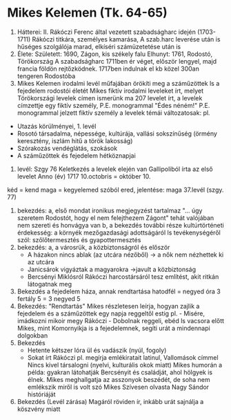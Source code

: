 # Mikes Kelemen (Tk. 64-65)
1. Hátterei: II. Rákóczi Ferenc által vezetett szabadságharc idején (1703-1711) Rákóczi titkára, személyes kamarása,
A szab.harc leverése után is hűséges szolgálója marad, elkíséri számüzetetése után is
2. Élete:
Született: 1690, Zágon, kis székely falu
Elhunyt: 1761, Rodostó, Törökország
A szabadságharc 1711ben ér véget, először lengyel, majd francia földön rejtőzködnek. 1717ben indulnak el kb közel 300an tengeren Rodostóba
3. Mikes Kelemen irodalmi levél műfajában örökíti meg a száműzöttek ls a fejedelem rodostói életét
Mikes fiktív irodalmi leveleket írt, melyet Törökországi levelek címen ismerünk ma
207 levelet írt, a levelek címzettje egy fiktív személy, P.E. monogrammal 
"Édes néném!" P.E. monogrammal jelzett fiktív személy
a levelek témái változatosak:
pl. 
- Utazás körülményei, 1. levél
- Rosotó társadalma, népessége, kultúrája, vallási sokszínűség (örmény keresztény, iszlám hitű a török lakosság)
- Szórakozás vendéglátás, szokások
- A száműzöttek és fejedelem hétköznapjai
1. levél:
Szgy 76
Keletkezés a levelek elején van
Gallipoliból írta az első levelet
Anno (év) 1717
10.octobris = október 10.

kéd = kend maga = kegyelemed szóból ered, jelentése: maga
37.levél (szgy. 77)
1. bekezdés:
	a, első mondat ironikus megjegyzést tartalmaz "... úgy szeretem Rodostót, hogy el nem felejthezem Zágont" tehát valójában nem szereti és honvágya van
	b, a bekezdés további része kultúrtörténeti érdekesség: a környék mezőgazdasági adottságáról ls tevékenységéről szól: szőlőtermesztés és gyapottermesztés
2. bekezdés:
	a, a városrük, a közbiztonságról és először
    - A házakon nincs ablak (az utcára nézőből) -> a nők nem nézhettek ki az utcára
    - Janicsárok vigyáztak a magyarokra ->javult a közbiztonság
    - Bercsényi Miklósról Rákóczi harcostársáról tesz említést, akit ritkán látogatnak meg
3. Bekezdés
a fejedelem háza, annak rendtartása
hatodfél = negyed óra
3 fertály 5 = 3 negyed 5
4. Bekezdés: "Rendtartás"
	Mikes részletesen leírja, hogyan zajlik a fejedelem és a száműzöttek egy napja reggeltől estig
	pl. 
		- Misére, imádkozni mikoir megy Rákóczi
		- Dobolnak reggeli, ebéd ls vacsora előtt
	Mikes, mint Komornyikja is a fejedelemnek, segíti urát a mindennapi dolgokban
5. Bekezdés
	- Hetente kétszer lóra ül és vadászik (nyúl, fogoly)
	- Sokat írt Rákóczi 
	pl. megírja emlékiratait latinul, Vallomások címmel
	Nincs kivel társalogni (nyelvi, kulturális okok miatt)
	Mikes humorán a példa:
		gyakran látohatják Bercsényit és családját, ahol hölgyek is élnek. Mikes meghallgatja az asszonyok beszédét, de soha nem emlékszik miről is volt szó
	Mikes Szívesen olvasta Nagy Sándor históriáját
6. Bekezdés (Levél zárása)
	Magáról röviden ír, inkább urát sajnálja a köszvény miatt